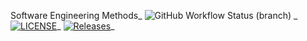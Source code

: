 Software Engineering Methods_ 
![GitHub Workflow Status (branch)](https://img.shields.io/github/actions/workflow/status/40399974/sem/main.yml?branch=master) _
[![LICENSE](https://img.shields.io/github/license/40399974/sem.svg?style=flat-square)](https://github.com/40399974/sem/blob/main/LICENSE)_ 
[![Releases](https://img.shields.io/github/release/40399974/sem/all.svg?style=flat-square)](https://github.com/40399974/sem/releases)_